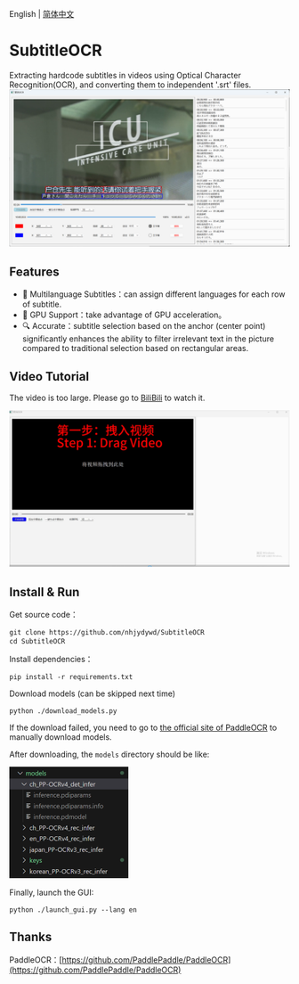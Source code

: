 English | [简体中文](README.md)

# SubtitleOCR

Extracting hardcode subtitles in videos using Optical Character Recognition(OCR), and converting them to independent '.srt' files.
<img src="docs/gui.png" alt="gui" style="max-height: 300px;">

## Features
* 🔄 Multilanguage Subtitles：can assign different languages for each row of subtitle.
* 🚀 GPU Support：take advantage of GPU acceleration。
* 🔍 Accurate：subtitle selection based on the anchor (center point) significantly enhances the ability to filter irrelevant text in the picture compared to traditional selection based on rectangular areas.

## Video Tutorial
The video is too large. Please go to [BiliBili](https://www.bilibili.com/video/BV1dJ2rYPEKP/) to watch it.

<img src="docs/tutorial.png" alt="tutorial" style="max-height: 300px;">

## Install & Run
Get source code：
```
git clone https://github.com/nhjydywd/SubtitleOCR
cd SubtitleOCR
```

Install dependencies：
```
pip install -r requirements.txt
```

Download models (can be skipped next time)
```
python ./download_models.py
```
If the download failed, you need to go to [the official site of PaddleOCR](https://paddlepaddle.github.io/PaddleOCR/main/ppocr/model_list.html) to manually download models.

After downloading, the `models` directory should be like:

<img src="docs/models.png" alt="models" style="max-height: 200px;">


Finally, launch the GUI:
```
python ./launch_gui.py --lang en
```





## Thanks
PaddleOCR：[https://github.com/PaddlePaddle/PaddleOCR](https://github.com/PaddlePaddle/PaddleOCR)